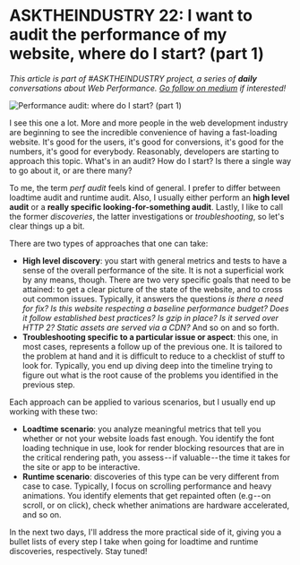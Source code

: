 # ASKTHEINDUSTRY 22: I want to audit the performance of my website, where do I start? (part 1)
_This article is part of #ASKTHEINDUSTRY project, a series of **daily** conversations about Web Performance. [Go follow on medium](https://medium.com/west-wing-solutions) if interested!_

![Performance audit: where do I start? (part 1)](/assets/img/perf-audit-part1.png)

I see this one a lot. More and more people in the web development industry are beginning to see the incredible convenience of having a fast-loading website. It's good for the users, it's good for conversions, it's good for the numbers, it's good for everybody. Reasonably, developers are starting to approach this topic. What's in an audit? How do I start? Is there a single way to go about it, or are there many?

To me, the term _perf audit_ feels kind of general. I prefer to differ between loadtime audit and runtime audit. Also, I usually either perform an **high level audit** or a **really specific looking-for-something audit**. Lastly, I like to call the former _discoveries_, the latter investigations or _troubleshooting_, so let's clear things up a bit.

There are two types of approaches that one can take:
- **High level discovery**: you start with general metrics and tests to have a sense of the overall performance of the site. It is not a superficial work by any means, though. There are two very specific goals that need to be attained: to get a clear picture of the state of the website, and to cross out common issues. Typically, it answers the questions _is there a need for fix? Is this website respecting a baseline performance budget? Does it follow established best practices? Is gzip in place? Is it served over HTTP 2? Static assets are served via a CDN?_ And so on and so forth.
- **Troubleshooting specific to a particular issue or aspect**: this one, in most cases, represents a follow up of the previous one. It is tailored to the problem at hand and it is difficult to reduce to a checklist of stuff to look for. Typically, you end up diving deep into the timeline trying to figure out what is the root cause of the problems you identified in the previous step.

Each approach can be applied to various scenarios, but I usually end up working with these two:
- **Loadtime scenario**: you analyze meaningful metrics that tell you whether or not your website loads fast enough. You identify the font loading technique in use, look for render blocking resources that are in the critical rendering path, you assess -- if valuable -- the time it takes for the site or app to be interactive.
- **Runtime scenario**: discoveries of this type can be very different from case to case. Typically, I focus on scrolling performance and heavy animations. You identify elements that get repainted often (e.g -- on scroll, or on click), check whether animations are hardware accelerated, and so on.

In the next two days, I'll address the more practical side of it, giving you a bullet lists of every step I take when going for loadtime and runtime discoveries, respectively. Stay tuned!
